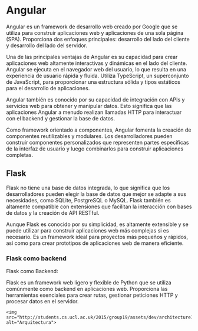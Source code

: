 <!DOCTYPE html>
<html>
<head>
    <title>Título de la página</title>
</head>
<body>
    <h1>Angular </h1>
    <p>
      Angular es un framework de desarrollo web creado por Google que se utiliza para construir aplicaciones web y aplicaciones de una sola página (SPA).   Proporciona dos enfoques principales: desarrollo del lado del cliente y desarrollo del lado del servidor.

Una de las principales ventajas de Angular es su capacidad para crear aplicaciones web altamente interactivas y dinámicas en el lado del cliente. Angular se ejecuta en el navegador web del usuario, lo que resulta en una experiencia de usuario rápida y fluida. Utiliza TypeScript, un superconjunto de JavaScript, para proporcionar una estructura sólida y tipos estáticos para el desarrollo de aplicaciones.

Angular también es conocido por su capacidad de integración con APIs y servicios web para obtener y manipular datos. Esto significa que las aplicaciones Angular a menudo realizan llamadas HTTP para interactuar con el backend y gestionar la base de datos.

Como framework orientado a componentes, Angular fomenta la creación de componentes reutilizables y modulares. Los desarrolladores pueden construir componentes personalizados que representen partes específicas de la interfaz de usuario y luego combinarlos para construir aplicaciones completas.
    </p>
    <h2>Flask</h2>
    <p>
    Flask no tiene una base de datos integrada, lo que significa que los desarrolladores pueden elegir la base de datos que mejor se adapte a sus necesidades, como SQLite, PostgreSQL o MySQL. Flask también es altamente compatible con extensiones que facilitan la interacción con bases de datos y la creación de API RESTful.

Aunque Flask es conocido por su simplicidad, es altamente extensible y se puede utilizar para construir aplicaciones web más complejas si es necesario. Es un framework ideal para proyectos más pequeños y rápidos, así como para crear prototipos de aplicaciones web de manera eficiente.
    </p>
    <h3>Flask como backend</h3>
    <p>
    Flask como Backend:

Flask es un framework web ligero y flexible de Python que se utiliza comúnmente como backend en aplicaciones web. Proporciona las herramientas esenciales para crear rutas, gestionar peticiones HTTP y procesar datos en el servidor.
    </p>
    
    <img src="http://students.cs.ucl.ac.uk/2015/group19/assets/dev/architecture1.png" alt="Arquitectura">
</body>
</html>


